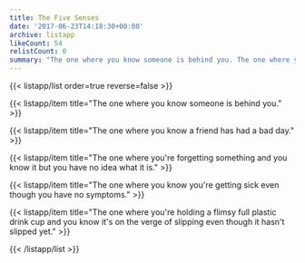 ```yaml
---
title: The Five Senses
date: '2017-06-23T14:18:30+00:00'
archive: listapp
likeCount: 54
relistCount: 0
summary: "The one where you know someone is behind you. The one where you know a friend has had a bad day. The one where you're forgetting something…"
---
```


{{< listapp/list order=true reverse=false >}}

   {{< listapp/item title="The one where you know someone is behind you." >}}

   {{< listapp/item title="The one where you know a friend has had a bad day." >}}

   {{< listapp/item title="The one where you're forgetting something and you know it but you have no idea what it is." >}}

   {{< listapp/item title="The one where you know you're getting sick even though you have no symptoms." >}}

   {{< listapp/item title="The one where you're holding a flimsy full plastic drink cup and you know it's on the verge of slipping even though it hasn't slipped yet." >}}

{{< /listapp/list >}}
